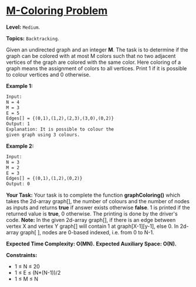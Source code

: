 # [M-Coloring Problem](https://practice.geeksforgeeks.org/problems/m-coloring-problem-1587115620/1#)

**Level:** `Medium`.

**Topics:** `Backtracking`.

Given an undirected graph and an integer **M**. The task is to determine if the graph can be colored with at most M colors such that no two adjacent vertices of the graph are colored with the same color. Here coloring of a graph means the assignment of colors to all vertices. Print 1 if it is possible to colour vertices and 0 otherwise.

**Example 1:**

```txt
Input:
N = 4
M = 3
E = 5
Edges[] = {(0,1),(1,2),(2,3),(3,0),(0,2)}
Output: 1
Explanation: It is possible to colour the
given graph using 3 colours.
```

**Example 2:**

```txt
Input:
N = 3
M = 2
E = 3
Edges[] = {(0,1),(1,2),(0,2)}
Output: 0
```

**Your Task:**
Your task is to complete the function **graphColoring()** which takes the 2d-array graph[], the number of colours and the number of nodes as inputs and returns **true** if answer exists otherwise **false**. 1 is printed if the returned value is **true**, 0 otherwise. The printing is done by the driver's code.
**Note:** In the given 2d-array graph[], if there is an edge between vertex X and vertex Y graph[] will contain 1 at graph[X-1][y-1], else 0. In 2d-array graph[ ], nodes are 0-based indexed, i.e. from 0 to N-1.

**Expected Time Complexity: O(MN).**
**Expected Auxiliary Space: O(N).**

**Constraints:**

- 1 ≤ N ≤ 20
- 1 ≤ E ≤ (N\*(N-1))/2
- 1 ≤ M ≤ N
